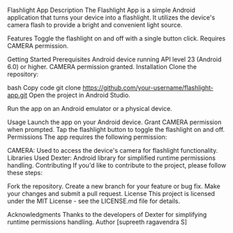 Flashlight App
Description
The Flashlight App is a simple Android application that turns your device into a flashlight. It utilizes the device's camera flash to provide a bright and convenient light source.

Features
Toggle the flashlight on and off with a single button click.
Requires CAMERA permission.


Getting Started
Prerequisites
Android device running API level 23 (Android 6.0) or higher.
CAMERA permission granted.
Installation
Clone the repository:

bash
Copy code
git clone https://github.com/your-username/flashlight-app.git
Open the project in Android Studio.

Run the app on an Android emulator or a physical device.

Usage
Launch the app on your Android device.
Grant CAMERA permission when prompted.
Tap the flashlight button to toggle the flashlight on and off.
Permissions
The app requires the following permission:

CAMERA: Used to access the device's camera for flashlight functionality.
Libraries Used
Dexter: Android library for simplified runtime permissions handling.
Contributing
If you'd like to contribute to the project, please follow these steps:

Fork the repository.
Create a new branch for your feature or bug fix.
Make your changes and submit a pull request.
License
This project is licensed under the MIT License - see the LICENSE.md file for details.

Acknowledgments
Thanks to the developers of Dexter for simplifying runtime permissions handling.
Author
[supreeth ragavendra S]

